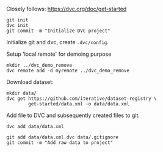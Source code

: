 Closely follows: https://dvc.org/doc/get-started

```
git init
dvc init
git commit -m "Initialize DVC project"
```

Initialize git and dvc, create `.dvc/config`.

Setup 'local remote' for demoing purpose

```
mkdir ../dvc_demo_remove
dvc remote add -d myremote ../dvc_demo_remove
```

Download dataset:

```
mkdir data/
dvc get https://github.com/iterative/dataset-registry \
        get-started/data.xml -o data/data.xml
```

Add file to DVC and subsequently created files to git.

```
dvc add data/data.xml

git add data/data.xml.dvc data/.gitignore
git commit -m "Add raw data to project"
```